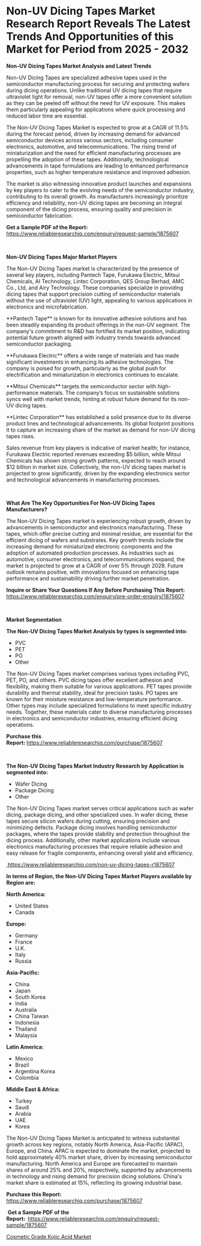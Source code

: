 <p><h1>Non-UV Dicing Tapes Market Research Report Reveals The Latest Trends And Opportunities of this Market for Period from 2025 - 2032</h1></p><p><strong>Non-UV Dicing Tapes Market Analysis and Latest Trends</strong></p>
<p><p>Non-UV Dicing Tapes are specialized adhesive tapes used in the semiconductor manufacturing process for securing and protecting wafers during dicing operations. Unlike traditional UV dicing tapes that require ultraviolet light for removal, non-UV tapes offer a more convenient solution as they can be peeled off without the need for UV exposure. This makes them particularly appealing for applications where quick processing and reduced labor time are essential.</p><p>The Non-UV Dicing Tapes Market is expected to grow at a CAGR of 11.5% during the forecast period, driven by increasing demand for advanced semiconductor devices across various sectors, including consumer electronics, automotive, and telecommunications. The rising trend of miniaturization and the need for efficient manufacturing processes are propelling the adoption of these tapes. Additionally, technological advancements in tape formulations are leading to enhanced performance properties, such as higher temperature resistance and improved adhesion. </p><p>The market is also witnessing innovative product launches and expansions by key players to cater to the evolving needs of the semiconductor industry, contributing to its overall growth. As manufacturers increasingly prioritize efficiency and reliability, non-UV dicing tapes are becoming an integral component of the dicing process, ensuring quality and precision in semiconductor fabrication.</p></p>
<p><strong>Get a Sample PDF of the Report:&nbsp;</strong> <a href="https://www.reliableresearchiq.com/enquiry/request-sample/1875607?utm_campaign=3006&utm_medium=2&utm_source=Github&utm_content=ia&utm_term=03042025&utm_id=non-uv-dicing-tapes">https://www.reliableresearchiq.com/enquiry/request-sample/1875607</a></p>
<p>&nbsp;</p>
<p><strong>Non-UV Dicing Tapes Major Market Players</strong></p>
<p><p>The Non-UV Dicing Tapes market is characterized by the presence of several key players, including Pantech Tape, Furukawa Electric, Mitsui Chemicals, AI Technology, Lintec Corporation, QES Group Berhad, AMC Co., Ltd, and Airy Technology. These companies specialize in providing dicing tapes that support precision cutting of semiconductor materials without the use of ultraviolet (UV) light, appealing to various applications in electronics and microfabrication.</p><p>**Pantech Tape** is known for its innovative adhesive solutions and has been steadily expanding its product offerings in the non-UV segment. The company's commitment to R&D has fortified its market position, indicating potential future growth aligned with industry trends towards advanced semiconductor packaging.</p><p>**Furukawa Electric** offers a wide range of materials and has made significant investments in enhancing its adhesive technologies. The company is poised for growth, particularly as the global push for electrification and miniaturization in electronics continues to escalate.</p><p>**Mitsui Chemicals** targets the semiconductor sector with high-performance materials. The company’s focus on sustainable solutions syncs well with market trends, hinting at robust future demand for its non-UV dicing tapes.</p><p>**Lintec Corporation** has established a solid presence due to its diverse product lines and technological advancements. Its global footprint positions it to capture an increasing share of the market as demand for non-UV dicing tapes rises.</p><p>Sales revenue from key players is indicative of market health; for instance, Furukawa Electric reported revenues exceeding $5 billion, while Mitsui Chemicals has shown strong growth patterns, expected to reach around $12 billion in market size. Collectively, the non-UV dicing tapes market is projected to grow significantly, driven by the expanding electronics sector and technological advancements in manufacturing processes.</p></p>
<p>&nbsp;</p>
<p><strong>What Are The Key Opportunities For Non-UV Dicing Tapes Manufacturers?</strong></p>
<p><p>The Non-UV Dicing Tapes market is experiencing robust growth, driven by advancements in semiconductor and electronics manufacturing. These tapes, which offer precise cutting and minimal residue, are essential for the efficient dicing of wafers and substrates. Key growth trends include the increasing demand for miniaturized electronic components and the adoption of automated production processes. As industries such as automotive, consumer electronics, and telecommunications expand, the market is projected to grow at a CAGR of over 5% through 2028. Future outlook remains positive, with innovations focused on enhancing tape performance and sustainability driving further market penetration.</p></p>
<p><strong>Inquire or Share Your Questions If Any Before Purchasing This Report:</strong> <a href="https://www.reliableresearchiq.com/enquiry/pre-order-enquiry/1875607?utm_campaign=3006&utm_medium=2&utm_source=Github&utm_content=ia&utm_term=03042025&utm_id=non-uv-dicing-tapes">https://www.reliableresearchiq.com/enquiry/pre-order-enquiry/1875607</a></p>
<p>&nbsp;</p>
<p><strong>Market Segmentation</strong></p>
<p><strong>The Non-UV Dicing Tapes Market Analysis by types is segmented into:</strong></p>
<p><ul><li>PVC</li><li>PET</li><li>PO</li><li>Other</li></ul></p>
<p><p>The Non-UV Dicing Tapes market comprises various types including PVC, PET, PO, and others. PVC dicing tapes offer excellent adhesion and flexibility, making them suitable for various applications. PET tapes provide durability and thermal stability, ideal for precision tasks. PO tapes are known for their moisture resistance and low-temperature performance. Other types may include specialized formulations to meet specific industry needs. Together, these materials cater to diverse manufacturing processes in electronics and semiconductor industries, ensuring efficient dicing operations.</p></p>
<p><strong>Purchase this Report:&nbsp;</strong><a href="https://www.reliableresearchiq.com/purchase/1875607?utm_campaign=3006&utm_medium=2&utm_source=Github&utm_content=ia&utm_term=03042025&utm_id=non-uv-dicing-tapes">https://www.reliableresearchiq.com/purchase/1875607</a></p>
<p>&nbsp;</p>
<p><strong>The Non-UV Dicing Tapes Market Industry Research by Application is segmented into:</strong></p>
<p><ul><li>Wafer Dicing</li><li>Package Dicing</li><li>Other</li></ul></p>
<p><p>The Non-UV Dicing Tapes market serves critical applications such as wafer dicing, package dicing, and other specialized uses. In wafer dicing, these tapes secure silicon wafers during cutting, ensuring precision and minimizing defects. Package dicing involves handling semiconductor packages, where the tapes provide stability and protection throughout the dicing process. Additionally, other market applications include various electronics manufacturing processes that require reliable adhesion and easy release for fragile components, enhancing overall yield and efficiency.</p></p>
<p><a href="https://www.reliableresearchiq.com/non-uv-dicing-tapes-r1875607?utm_campaign=3006&utm_medium=2&utm_source=Github&utm_content=ia&utm_term=03042025&utm_id=non-uv-dicing-tapes">&nbsp;https://www.reliableresearchiq.com/non-uv-dicing-tapes-r1875607</a></p>
<p><strong>In terms of Region, the Non-UV Dicing Tapes Market Players available by Region are:</strong></p>
<p>
    <p> <strong> North America: </strong>
        <ul>
            <li>United States</li>
            <li>Canada</li>
        </ul>
        </p> 
    <p> <strong> Europe: </strong>
        <ul>
            <li>Germany</li>
            <li>France</li>
            <li>U.K.</li>
            <li>Italy</li>
            <li>Russia</li>
        </ul>
        </p> 
    <p> <strong> Asia-Pacific: </strong>
        <ul>
            <li>China</li>
            <li>Japan</li>
            <li>South Korea</li>
            <li>India</li>
            <li>Australia</li>
            <li>China Taiwan</li>
            <li>Indonesia</li>
            <li>Thailand</li>
            <li>Malaysia</li>
        </ul>
        </p> 
    <p> <strong> Latin America: </strong>
        <ul>
            <li>Mexico</li>
            <li>Brazil</li>
            <li>Argentina Korea</li>
            <li>Colombia</li>
        </ul>
        </p> 
    <p> <strong> Middle East & Africa: </strong>
        <ul>
            <li>Turkey</li>
            <li>Saudi</li>
            <li>Arabia</li>
            <li>UAE</li>
            <li>Korea</li>
        </ul>
    </p>
    </p>
<p><p>The Non-UV Dicing Tapes Market is anticipated to witness substantial growth across key regions, notably North America, Asia-Pacific (APAC), Europe, and China. APAC is expected to dominate the market, projected to hold approximately 40% market share, driven by increasing semiconductor manufacturing. North America and Europe are forecasted to maintain shares of around 25% and 20%, respectively, supported by advancements in technology and rising demand for precision dicing solutions. China's market share is estimated at 15%, reflecting its growing industrial base.</p></p>
<p><strong>Purchase this Report: </strong><a href="https://www.reliableresearchiq.com/purchase/1875607?utm_campaign=3006&utm_medium=2&utm_source=Github&utm_content=ia&utm_term=03042025&utm_id=non-uv-dicing-tapes">https://www.reliableresearchiq.com/purchase/1875607</a></p>
<p>&nbsp;<strong>Get a Sample PDF of the Report:&nbsp;&nbsp;</strong><a href="https://www.reliableresearchiq.com/enquiry/request-sample/1875607?utm_campaign=3006&utm_medium=2&utm_source=Github&utm_content=ia&utm_term=03042025&utm_id=non-uv-dicing-tapes">https://www.reliableresearchiq.com/enquiry/request-sample/1875607</a></p>
<p><strong></strong></p>
<p><p><a href="https://github.com/hunanuzmez/Market-Research-Report-List-1/blob/main/cosmetic-grade-kojic-acid-market.md?utm_campaign=3006&utm_medium=2&utm_source=Github&utm_content=ia&utm_term=03042025&utm_id=non-uv-dicing-tapes">Cosmetic Grade Kojic Acid Market</a></p></p>